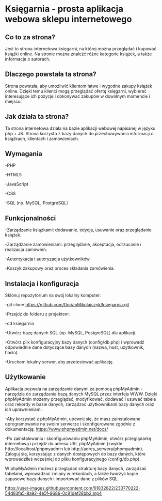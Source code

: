 # Księgarnia - prosta aplikacja webowa sklepu internetowego

## Co to za strona?
 
Jest to strona internetowa księgarni, na której można przeglądać i kupować książki online. Na stronie można znaleźć różne kategorie książek, a także informacje o autorach.

## Dlaczego powstała ta strona?
 
Strona powstała, aby umożliwić klientom łatwe i wygodne zakupy książek online. Dzięki temu klienci mogą przeglądać ofertę księgarni, wybierać interesujące ich pozycje i dokonywać zakupów w dowolnym momencie i miejscu.

## Jak działa ta strona?
 
Ta strona internetowa działa na bazie aplikacji webowej napisanej w języku php + JS. Strona korzysta z bazy danych do przechowywania informacji o książkach, klientach i zamówieniach.

## Wymagania
-PHP

-HTML5

-JavaScript

-CSS

-SQL (np. MySQL, PostgreSQL)

## Funkcjonalności
-Zarządzanie książkami: dodawanie, edycja, usuwanie oraz przeglądanie książek.

-Zarządzanie zamówieniami: przeglądanie, akceptacja, odrzucanie i realizacja zamówień.

-Autentykacja i autoryzacja użytkowników.

-Koszyk zakupowy oraz proces składania zamówienia.


## Instalacja i konfiguracja
Sklonuj repozytorium na swój lokalny komputer:

-git clone https://github.com/DorianMikolajczyk/ksiegarnia.git

-Przejdź do folderu z projektem:

-cd ksiegarnia

-Utwórz bazę danych SQL (np. MySQL, PostgreSQL) dla aplikacji.

-Otwórz plik konfiguracyjny bazy danych (config/db.php) i wprowadź odpowiednie dane dotyczące bazy danych (nazwa, host, użytkownik, hasło).

-Uruchom lokalny serwer, aby przetestować aplikację.

## Użytkowanie
Aplikacja pozwala na zarządzanie danymi za pomocą phpMyAdmin - narzędzia do zarządzania bazą danych MySQL przez interfejs WWW. Dzięki phpMyAdmin możemy przeglądać, modyfikować, dodawać i usuwać tabele oraz rekordy w bazie danych, zarządzać użytkownikami bazy danych oraz ich uprawnieniami.

-Aby korzystać z phpMyAdmin, upewnij się, że masz zainstalowane oprogramowanie na swoim serwerze i skonfigurowane zgodnie z dokumentacją: https://www.phpmyadmin.net/docs/

-Po zainstalowaniu i skonfigurowaniu phpMyAdmin, otwórz przeglądarkę internetową i przejdź do adresu URL phpMyAdmin (zwykle http://localhost/phpmyadmin lub http://adres_serwera/phpmyadmin). Zaloguj się, korzystając z danych dostępowych do bazy danych, które wprowadziłeś wcześniej do pliku konfiguracyjnego (config/db.php).

W phpMyAdmin możesz przeglądać strukturę bazy danych, zarządzać tabelami, wprowadzać zmiany w rekordach, a także tworzyć kopie zapasowe bazy danych i importować dane z plików SQL.

https://user-images.githubusercontent.com/91832822/233770222-54d83fa5-8a92-4e5f-9689-0c81def28bb2.mp4
